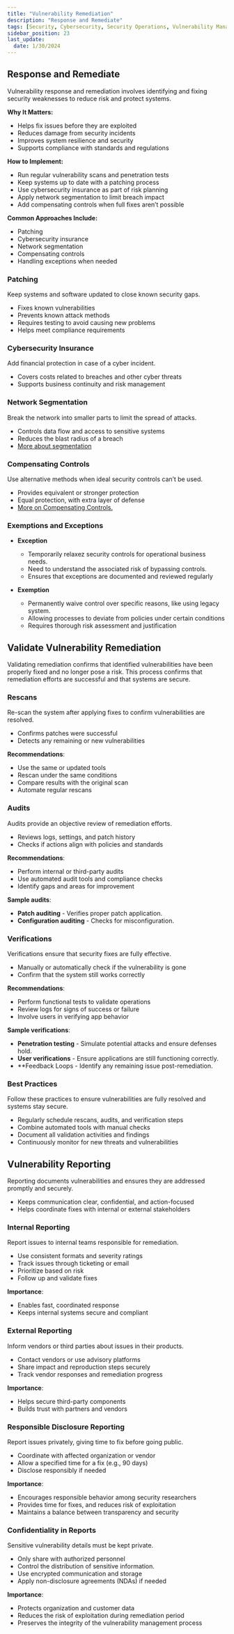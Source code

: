 ```yaml
---
title: "Vulnerability Remediation"
description: "Response and Remediate"
tags: [Security, Cybersecurity, Security Operations, Vulnerability Management]
sidebar_position: 23
last_update:
  date: 1/30/2024
---
```




## Response and Remediate 

Vulnerability response and remediation involves identifying and fixing security weaknesses to reduce risk and protect systems.

**Why It Matters:**

- Helps fix issues before they are exploited
- Reduces damage from security incidents
- Improves system resilience and security
- Supports compliance with standards and regulations

**How to Implement:**

- Run regular vulnerability scans and penetration tests
- Keep systems up to date with a patching process
- Use cybersecurity insurance as part of risk planning
- Apply network segmentation to limit breach impact
- Add compensating controls when full fixes aren’t possible

**Common Approaches Include:**

- Patching
- Cybersecurity insurance
- Network segmentation
- Compensating controls
- Handling exceptions when needed


### Patching

Keep systems and software updated to close known security gaps.

- Fixes known vulnerabilities
- Prevents known attack methods
- Requires testing to avoid causing new problems
- Helps meet compliance requirements

### Cybersecurity Insurance

Add financial protection in case of a cyber incident.

- Covers costs related to  breaches and other cyber threats
- Supports business continuity and risk management 


### Network Segmentation

Break the network into smaller parts to limit the spread of attacks.

- Controls data flow and access to sensitive systems
- Reduces the blast radius of a breach
- [More about segmentation](../003-Security-Architecture/001-Security-Design.md#isolation-and-segmentation)


### Compensating Controls

Use alternative methods when ideal security controls can’t be used.

- Provides equivalent or stronger protection
- Equal protection, with extra layer of defense
- [More on Compensating Controls.](/docs/007-Cybersecurity/001-Risk-and-Governance/040-Security-Controls.md#compensating-controls)


### Exemptions and Exceptions

- **Exception**
   - Temporarily relaxez security controls for operational business needs.
   - Need to understand the associated risk of bypassing controls.
   - Ensures that exceptions are documented and reviewed regularly

- **Exemption**
   - Permanently waive control over specific reasons, like using legacy system.
   - Allowing processes to deviate from policies under certain conditions
   - Requires thorough risk assessment and justification


## Validate Vulnerability Remediation

Validating remediation confirms that identified vulnerabilities have been properly fixed and no longer pose a risk. This process confirms that remediation efforts are successful and that systems are secure.


### Rescans


Re-scan the system after applying fixes to confirm vulnerabilities are resolved.

- Confirms patches were successful
- Detects any remaining or new vulnerabilities

**Recommendations**:

- Use the same or updated tools
- Rescan under the same conditions
- Compare results with the original scan
- Automate regular rescans

### Audits

Audits provide an objective review of remediation efforts.

- Reviews logs, settings, and patch history
- Checks if actions align with policies and standards

**Recommendations**:

- Perform internal or third-party audits
- Use automated audit tools and compliance checks
- Identify gaps and areas for improvement

**Sample audits**:

- **Patch auditing** - Verifies proper patch application.
- **Configuration auditing** - Checks for misconfiguration.


### Verifications

Verifications ensure that security fixes are fully effective.

- Manually or automatically check if the vulnerability is gone
- Confirm that the system still works correctly

**Recommendations**:

- Perform functional tests to validate operations
- Review logs for signs of success or failure
- Involve users in verifying app behavior

**Sample verifications**:

- **Penetration testing** - Simulate potential attacks and ensure defenses hold.
- **User verifications** - Ensure applications are still functioning correctly.
- **Feedback Loops - Identify any remaining issue post-remediation.

### Best Practices

Follow these practices to ensure vulnerabilities are fully resolved and systems stay secure.

- Regularly schedule rescans, audits, and verification steps
- Combine automated tools with manual checks
- Document all validation activities and findings
- Continuously monitor for new threats and vulnerabilities


## Vulnerability Reporting 

Reporting documents vulnerabilities and ensures they are addressed promptly and securely.

- Keeps communication clear, confidential, and action-focused
- Helps coordinate fixes with internal or external stakeholders


### Internal Reporting

Report issues to internal teams responsible for remediation.

- Use consistent formats and severity ratings
- Track issues through ticketing or email
- Prioritize based on risk
- Follow up and validate fixes

**Importance**:

- Enables fast, coordinated response
- Keeps internal systems secure and compliant


### External Reporting

Inform vendors or third parties about issues in their products.

- Contact vendors or use advisory platforms
- Share impact and reproduction steps securely
- Track vendor responses and remediation progress

**Importance**:

- Helps secure third-party components
- Builds trust with partners and vendors



### Responsible Disclosure Reporting

Report issues privately, giving time to fix before going public.

- Coordinate with affected organization or vendor
- Allow a specified time for a fix (e.g., 90 days)
- Disclose responsibly if needed

**Importance**:

- Encourages responsible behavior among security researchers
- Provides time for fixes, and reduces risk of exploitation
- Maintains a balance between transparency and security

### Confidentiality in Reports

Sensitive vulnerability details must be kept private.

- Only share with authorized personnel
- Control the distribution of sensitive information.
- Use encrypted communication and storage
- Apply non-disclosure agreements (NDAs) if needed

**Importance**:

- Protects organization and customer data
- Reduces the risk of exploitation during remediation period
- Preserves the integrity of the vulnerability management process




